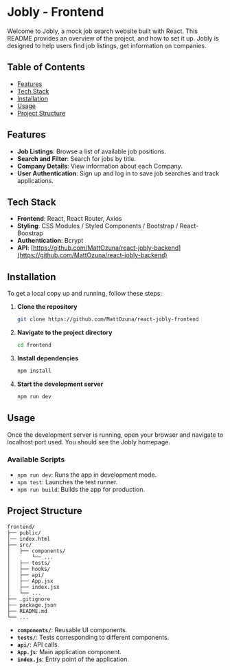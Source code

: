 # Jobly - Frontend

Welcome to Jobly, a mock job search website built with React. This README provides an overview of the project,  and how to set it up. Jobly is designed to help users find job listings, get information on companies.

## Table of Contents

- [Features](#features)
- [Tech Stack](#tech-stack)
- [Installation](#installation)
- [Usage](#usage)
- [Project Structure](#project-structure)

## Features

- **Job Listings**: Browse a list of available job positions.
- **Search and Filter**: Search for jobs by title.
- **Company Details**: View information about each Company.
- **User Authentication**: Sign up and log in to save job searches and track applications.

## Tech Stack

- **Frontend**: React, React Router, Axios
- **Styling**: CSS Modules / Styled Components / Bootstrap / React-Boostrap
- **Authentication**: Bcrypt
- **API**: [https://github.com/MattOzuna/react-jobly-backend](https://github.com/MattOzuna/react-jobly-backend)

## Installation

To get a local copy up and running, follow these steps:

1. **Clone the repository**
   ```sh
   git clone https://github.com/MattOzuna/react-jobly-frontend
   ```

2. **Navigate to the project directory**
   ```sh
   cd frontend
   ```

3. **Install dependencies**
   ```sh
   npm install
   ```

4. **Start the development server**
   ```sh
   npm run dev
   ```

## Usage

Once the development server is running, open your browser and navigate to localhost port used. You should see the Jobly homepage.

### Available Scripts

- `npm run dev`: Runs the app in development mode.
- `npm test`: Launches the test runner.
- `npm run build`: Builds the app for production.

## Project Structure

```
frontend/
├── public/
│── index.html
├── src/
│   ├── components/
│       └── ...
│   ├── tests/
│   ├── hooks/
│   ├── api/
│   ├── App.jsx
│   ├── index.jsx
│   └── ...
├── .gitignore
├── package.json
├── README.md
└── ...
```

- **`components/`**: Reusable UI components.
- **`tests/`**: Tests corresponding to different components.
- **`api/`**: API calls.
- **`App.js`**: Main application component.
- **`index.js`**: Entry point of the application.
